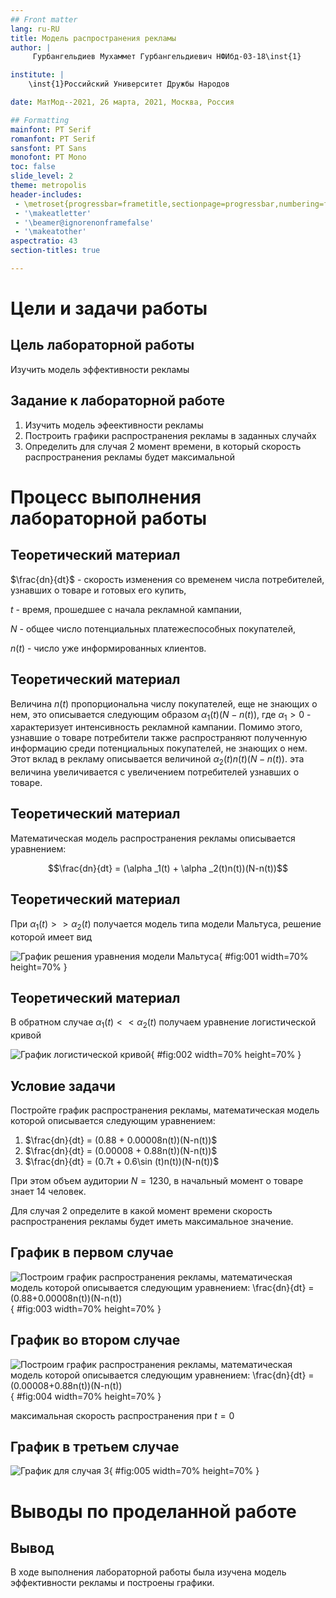 ```yaml
---
## Front matter
lang: ru-RU
title: Модель распространения рекламы
author: |
	 Гурбангельдиев Мухаммет Гурбангельдиевич НФИбд-03-18\inst{1}

institute: |
	\inst{1}Российский Университет Дружбы Народов

date: МатМод--2021, 26 марта, 2021, Москва, Россия

## Formatting
mainfont: PT Serif
romanfont: PT Serif
sansfont: PT Sans
monofont: PT Mono
toc: false
slide_level: 2
theme: metropolis
header-includes: 
 - \metroset{progressbar=frametitle,sectionpage=progressbar,numbering=fraction}
 - '\makeatletter'
 - '\beamer@ignorenonframefalse'
 - '\makeatother'
aspectratio: 43
section-titles: true

---
```


# Цели и задачи работы

## Цель лабораторной работы

Изучить модель эффективности рекламы


## Задание к лабораторной работе

1.	Изучить модель эфеективности рекламы
2.	Построить графики распространения рекламы в заданных случайх
3.	Определить для случая 2 момент времени, в который скорость распространения рекламы будет максимальной

# Процесс выполнения лабораторной работы

## Теоретический материал 


$\frac{dn}{dt}$ - скорость изменения со временем числа потребителей, узнавших о товаре и готовых его купить,

$t$ - время, прошедшее с начала рекламной кампании,

$N$ - общее число потенциальных платежеспособных покупателей,

$n(t)$ - число  уже информированных клиентов.

## Теоретический материал 

Величина $n(t)$ пропорциональна числу покупателей, еще не знающих о нем, это описывается следующим образом
$\alpha _1(t)(N-n(t))$, где $\alpha _1>0$ -  характеризует интенсивность рекламной кампании.
Помимо этого, узнавшие о товаре потребители также распространяют полученную информацию среди потенциальных покупателей, не знающих о нем. Этот вклад в рекламу описывается величиной  $\alpha _2(t)n(t)(N-n(t))$. эта величина увеличивается с увеличением потребителей узнавших о товаре.

## Теоретический материал 

Математическая модель распространения рекламы описывается уравнением:

$$\frac{dn}{dt} = (\alpha _1(t) + \alpha _2(t)n(t))(N-n(t))$$

## Теоретический материал

При $\alpha _1(t) >> \alpha _2(t)$ получается модель типа модели Мальтуса, решение которой имеет вид 

![График решения уравнения модели Мальтуса](https://github.com/Mukhammet/math-m/blob/master/lab07/image/01.png?raw=true){ #fig:001 width=70% height=70% }

## Теоретический материал

В обратном случае $\alpha _1(t) << \alpha _2(t)$ получаем уравнение логистической кривой

![График логистической кривой](https://github.com/Mukhammet/math-m/blob/master/lab07/image/02.png?raw=true){ #fig:002 width=70% height=70% }

## Условие задачи

Постройте график распространения рекламы, математическая модель которой описывается следующим уравнением:

1.	$\frac{dn}{dt} = (0.88 + 0.00008n(t))(N-n(t))$
2.	$\frac{dn}{dt} = (0.00008 + 0.88n(t))(N-n(t))$
3.	$\frac{dn}{dt} = (0.7t + 0.6\sin (t)n(t))(N-n(t))$

При этом объем аудитории $N = 1230$, в начальный момент о товаре знает 14 человек.

Для случая 2 определите в какой момент времени скорость распространения рекламы будет иметь максимальное значение.

## График в первом случае

![Построим график распространения рекламы, математическая модель которой описывается следующим уравнением: $\frac{dn}{dt} = (0.88+0.00008n(t))(N-n(t))$](https://github.com/Mukhammet/math-m/blob/master/lab07/image/03.png?raw=true){ #fig:003 width=70% height=70% }

## График во втором случае

![Построим график распространения рекламы, математическая модель которой описывается следующим уравнением: $\frac{dn}{dt} = (0.00008+0.88n(t))(N-n(t))$](https://github.com/Mukhammet/math-m/blob/master/lab07/image/04.png?raw=true){ #fig:004 width=70% height=70% }

максимальная скорость распространения при $t=0$

## График в третьем случае

![График для случая 3](https://github.com/Mukhammet/math-m/blob/master/lab07/image/05.png?raw=true){ #fig:005 width=70% height=70% }

# Выводы по проделанной работе

## Вывод

В ходе выполнения лабораторной работы была изучена модель эффективности рекламы и построены графики.